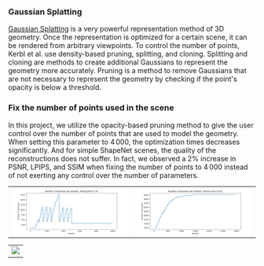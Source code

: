 ### Gaussian Splatting
[Gaussian Splatting](https://arxiv.org/abs/2308.04079) is a very powerful representation method of 3D geometry. Once the representation is optimized for a certain scene, it can be rendered from arbitrary viewpoints. To control the number of points, Kerbl et al. use density-based pruning, splitting, and cloning. Splitting and cloning are methods to create additional Gaussians to represent the geometry more accurately. Pruning is a method to remove Gaussians that are not necessary to represent the geometry by checking if the point's opacity is below a threshold. 

### Fix the number of points used in the scene
In this project, we utilize the opacity-based pruning method to give the user control over the number of points that are used to model the geometry. When setting this parameter to $4\,000$, the optimization times decreases significantly. And for simple ShapeNet scenes, the quality of the reconstructions does not suffer. In fact, we observed a 2% increase in PSNR, LPIPS, and SSIM when fixing the number of points to $4\,000$ instead of not exerting any control over the number of parameters. 



<table>
  <tr>
    <td align="center"><img src="assets/num_gaussians_method.png" /></td>
    <td align="center"><img src="assets/num_gaussians_vanilla.png" /></td>
  </tr>
</table>

<table>
  <tr>
    <td align="center"><img src="assets/opt_video.gif"/></td>
  </tr>
</table>